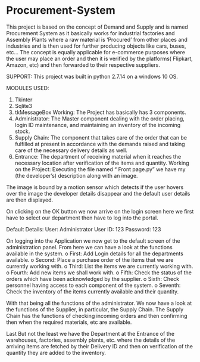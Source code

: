 # Procurement-System
This project is based on the concept of Demand and Supply and is named Procurement System as it basically works for industrial factories and Assembly Plants where a raw material is ‘Procured’ from other places and industries and is then used for further producing objects like cars, buses, etc… The concept is equally applicable for e-commerce purposes where the user may place an order and then it is verified by the platforms( Flipkart, Amazon, etc)  and then forwarded to their respective suppliers.

SUPPORT:
This project was built in python 2.7.14 on a windows 10 OS.

MODULES USED:
1.	Tkinter
2.	Sqlite3
3.	tkMessageBox
Working:
The Project has basically has 3 components. 
1.	Administrator: The Master component dealing with the order placing, login ID maintenance, and maintaining an inventory of the incoming stock.
2.	Supply Chain: The component that takes care of the order that can be fulfilled at present in accordance with the demands raised and taking care of the necessary delivery details as well.
3.	Entrance: The department of receiving material when it reaches the necessary location after verification of the items and quantity.
Working on the Project:
Executing the file named “ Front page.py” we have my (the developer’s) description along with an image. 
 
The image is bound by a motion sensor which detects if the user hovers over the image the developer details disappear and the default user details are then displayed.
 
On clicking on the OK button we now arrive on the login screen here we first have to select our department then have to log into the portal.

Default Details:
User: Administrator
User ID: 123
Password: 123
   
On logging into the Application we now get to the default screen of the administration panel. From here we can have a look at the functions available in the system. 
o	First: Add Login details for all the departments available.
o	Second: Place a purchase order of the items that we are currently working with.
o	Third: List the items we are currently working with.
o	Fourth: Add new items we shall work with.
o	Fifth: Check the status of the orders which have been acknowledged by the supplier.
o	Sixth: Check personnel having access to each component of the system.
o	Seventh: Check the inventory of the items currently available and their quantity.
 
 


With that being all the functions of the administrator. We now have a look at the functions of the Supplier, in particular, the Supply Chain. The Supply Chain has the functions of checking incoming orders and then confirming then when the required materials, etc are available.
 

Last But not the least we have the Department at the Entrance of the warehouses, factories, assembly plants, etc. where the details of the arriving items are fetched by their Delivery ID and then on verification of the quantity they are added to the inventory.
